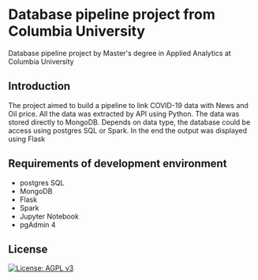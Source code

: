 # Database pipeline project from Columbia University
Database pipeline project by Master's degree in Applied Analytics at Columbia University

## Introduction
The project aimed to build a pipeline to link COVID-19 data with News and Oil price.
All the data was extracted by API using Python. The data was stored directly to MongoDB. Depends on data type, the database could be access using postgres SQL or Spark. In the end the output was displayed using Flask


## Requirements of development environment
- postgres SQL
- MongoDB
- Flask
- Spark
- Jupyter Notebook
- pgAdmin 4
## License
[![License: AGPL v3](https://img.shields.io/badge/License-AGPL_v3-green.svg)](https://www.gnu.org/licenses/agpl-3.0)
